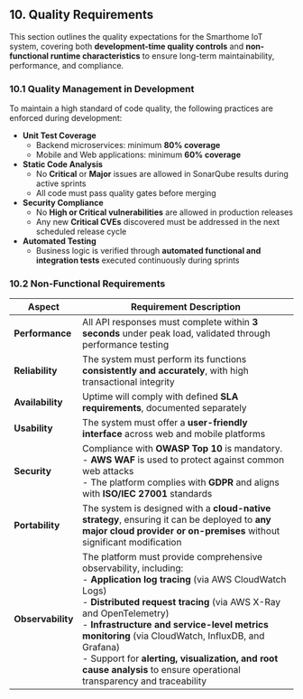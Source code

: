 ## 10. Quality Requirements
This section outlines the quality expectations for the Smarthome IoT system, covering both **development-time quality controls** and **non-functional runtime characteristics** to ensure long-term maintainability, performance, and compliance.

### 10.1 Quality Management in Development

To maintain a high standard of code quality, the following practices are enforced during development:

- **Unit Test Coverage**
  - Backend microservices: minimum **80% coverage**
  - Mobile and Web applications: minimum **60% coverage**
- **Static Code Analysis**
  - No **Critical** or **Major** issues are allowed in SonarQube results during active sprints
  - All code must pass quality gates before merging
- **Security Compliance**
  - No **High or Critical vulnerabilities** are allowed in production releases
  - Any new **Critical CVEs** discovered must be addressed in the next scheduled release cycle
- **Automated Testing**
  - Business logic is verified through **automated functional and integration tests** executed continuously during sprints

### 10.2 Non-Functional Requirements

| Aspect | Requirement Description |
| -- | -- |
| **Performance** | All API responses must complete within **3 seconds** under peak load, validated through performance testing |
| **Reliability** | The system must perform its functions **consistently and accurately**, with high transactional integrity |
| **Availability** | Uptime will comply with defined **SLA requirements**, documented separately |
| **Usability** | The system must offer a **user-friendly interface** across web and mobile platforms |
| **Security** | Compliance with **OWASP Top 10** is mandatory.<br>- **AWS WAF** is used to protect against common web attacks<br>- The platform complies with **GDPR** and aligns with **ISO/IEC 27001** standards|
| **Portability** | The system is designed with a **cloud-native strategy**, ensuring it can be deployed to **any major cloud provider or on-premises** without significant modification |
| **Observability**| The platform must provide comprehensive observability, including:<br>- **Application log tracing** (via AWS CloudWatch Logs)<br>- **Distributed request tracing** (via AWS X-Ray and OpenTelemetry)<br>- **Infrastructure and service-level metrics monitoring** (via CloudWatch, InfluxDB, and Grafana)<br>- Support for **alerting, visualization, and root cause analysis** to ensure operational transparency and traceability |
